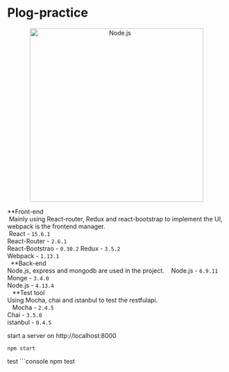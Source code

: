 # Plog-practice  

<p align="center">
  <a href="https://nodejs.org/">
    <img alt="Node.js" src="http://imgur.com/fL2nwgb.png" width="400"/>
  </a>
</p>  
  
  **Front-end  
  Mainly using React-router, Redux and react-bootstrap to implement the UI, webpack is the frontend manager.  
    React - `15.6.1`  
    React-Router - `2.6.1`  
    React-Bootstrao - `0.30.2`
    Redux - `3.5.2`  
    Webpack - `1.13.1`  
  
  **Back-end  
  Node.js, express and mongodb are used in the project.
    Node.js - `6.9.11`  
    Monge - `3.4.0`  
    Node.js - `4.13.4`  
  
  **Test tool  
  Using Mocha, chai and istanbul to test the restfulapi.  
    Mocha - `2.4.5`  
    Chai - `3.5.0`  
    istanbul - `0.4.5`  
 
start a server on http://localhost:8000  
  ```console
npm start
```
  test 
    ```console
npm test
```
  
